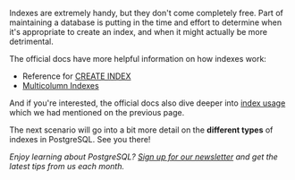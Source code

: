 Indexes are extremely handy, but they don't come completely free. Part of 
maintaining a database is putting in the time and effort to determine when 
it's appropriate to create an index, and when it might actually be more 
detrimental. 

The official docs have more helpful information on how indexes work:

- Reference for [CREATE INDEX](https://www.postgresql.org/docs/current/sql-createindex.html)
- [Multicolumn Indexes](https://www.postgresql.org/docs/current/indexes-multicolumn.html)

And if you're interested, the official docs also dive deeper into [index usage](https://www.postgresql.org/docs/current/indexes-examine.html)
 which we had mentioned on the previous page.

The next scenario will go into a bit more detail on the **different types** of 
indexes in PostgreSQL. See you there!

_Enjoy learning about PostgreSQL? [Sign up for our newsletter](https://www.crunchydata.com/newsletter/) and get the latest tips from us each month._